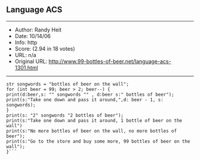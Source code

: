
## Language ACS ##
---
- Author: Randy Heit
- Date: 10/14/06
- Info: http
- Score:  (2.94 in 18 votes)
- URL: n/a
- Original URL: http://www.99-bottles-of-beer.net/language-acs-1301.html
---

```script 1 (OPEN) {
str songwords = "bottles of beer on the wall";
for (int beer = 99; beer > 2; beer--) {
print(d:beer,s: "" songwords "" , d:beer s:" bottles of beer");
print(s:"Take one down and pass it around,",d: beer - 1, s: songwords);
}
print(s: "2" songwords "2 bottles of beer");
print(s:"Take one down and pass it around, 1 bottle of beer on the wall")
print(s:"No more bottles of beer on the wall, no more bottles of beer");
print(s:"Go to the store and buy some more, 99 bottles of beer on the wall");
}```